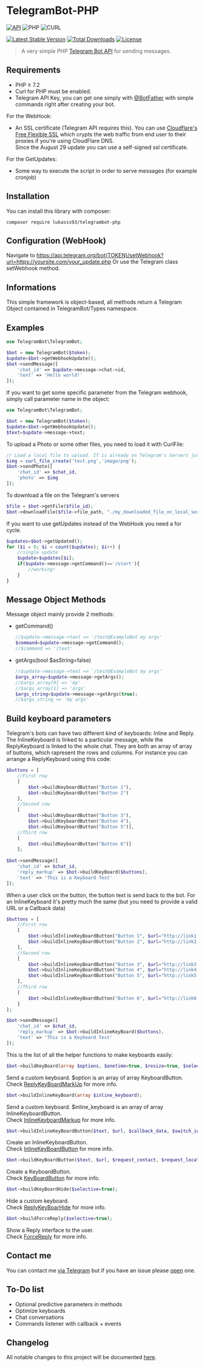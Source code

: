 # TelegramBot-PHP

[![API](https://img.shields.io/badge/Telegram%20Bot%20API-5.3%09--%20June%2025%2C%202021-blue.svg)](https://core.telegram.org/bots/api)
![PHP](https://img.shields.io/badge/php-≥%207.2-8892bf.svg)
![CURL](https://img.shields.io/badge/cURL-required-green.svg)

[![Latest Stable Version](https://poser.pugx.org/lukasss93/telegrambot-php/v/stable)](https://packagist.org/packages/lukasss93/telegrambot-php)
[![Total Downloads](https://poser.pugx.org/lukasss93/telegrambot-php/downloads)](https://packagist.org/packages/lukasss93/telegrambot-php)
[![License](https://poser.pugx.org/lukasss93/telegrambot-php/license)](https://packagist.org/packages/lukasss93/telegrambot-php)

> A very simple PHP [Telegram Bot API](https://core.telegram.org/bots/api) for sending messages. 

Requirements
---------

* PHP ≥ 7.2
* Curl for PHP must be enabled.
* Telegram API Key, you can get one simply with [@BotFather](https://core.telegram.org/bots#botfather) with simple commands right after creating your bot.

For the WebHook:
* An SSL certificate (Telegram API requires this). You can use [Cloudflare's Free Flexible SSL](https://www.cloudflare.com/ssl) which crypts the web traffic from end user to their proxies if you're using CloudFlare DNS.    
Since the August 29 update you can use a self-signed ssl certificate.

For the GetUpdates:
* Some way to execute the script in order to serve messages (for example cronjob)

Installation
---------
You can install this library with composer:

 `composer require lukasss93/telegrambot-php`

Configuration (WebHook)
---------

Navigate to 
https://api.telegram.org/bot(TOKEN)/setWebhook?url=https://yoursite.com/your_update.php
Or use the Telegram class setWebhook method.

Informations
---------

This simple framework is object-based, all methods return a Telegram Object contained in TelegramBot/Types namespace. 

Examples
---------

```php
use TelegramBot\TelegramBot;

$bot = new TelegramBot($token);
$update=$bot->getWebhookUpdate();
$bot->sendMessage([
    'chat_id' => $update->message->chat->id,
    'text' => 'Hello world!'
]);
```

If you want to get some specific parameter from the Telegram webhook, simply call parameter name in the object:
```php
use TelegramBot\TelegramBot;

$bot = new TelegramBot($token);
$update=$bot->getWebhookUpdate();
$text=$update->message->text;
```

To upload a Photo or some other files, you need to load it with CurlFile:
```php
// Load a local file to upload. If is already on Telegram's Servers just pass the resource id
$img = curl_file_create('test.png','image/png');
$bot->sendPhoto([
    'chat_id' => $chat_id, 
    'photo' => $img
]);
```

To download a file on the Telegram's servers
```php
$file = $bot->getFile($file_id);
$bot->downloadFile($file->file_path, "./my_downloaded_file_on_local_server.png");
```

If you want to use getUpdates instead of the WebHook you need a for cycle.
```php
$updates=$bot->getUpdated();
for ($i = 0; $i < count($updates); $i++) {
    //single update
    $update=$updates[$i];
    if($update->message->getCommand()=='/start'){
        //working!
    }
}
```

Message Object Methods
------------
Message object mainly provide 2 methods:
* getCommand()

    ```php
    //$update->message->text => '/test@ExampleBot my args'
    $command=$update->message->getCommand();
    //$command => '/text'
    ```
* getArgs(bool $asString=false)

    ```php
    //$update->message->text => '/test@ExampleBot my args'
    $args_array=$update->message->getArgs();
    //$args_array[0] => 'my'
    //$args_array[1] => 'args'
    $args_string=$update->message->getArgs(true);
    //$args_string => 'my args'
    ```


Build keyboard parameters
------------
Telegram's bots can have two different kind of keyboards: Inline and Reply.
The InlineKeyboard is linked to a particular message, while the ReplyKeyboard is linked to the whole chat.
They are both an array of array of buttons, which rapresent the rows and columns.
For instance you can arrange a ReplyKeyboard using this code:
```php
$buttons = [ 
    //First row
    [
        $bot->buildKeyboardButton("Button 1"),
        $bot->buildKeyboardButton("Button 2")
    ], 
    //Second row 
    [
        $bot->buildKeyboardButton("Button 3"),
        $bot->buildKeyboardButton("Button 4"),
        $bot->buildKeyboardButton("Button 5")], 
    //Third row
    [
        $bot->buildKeyboardButton("Button 6")]
    ];
    
$bot->sendMessage([
    'chat_id' => $chat_id, 
    'reply_markup' => $bot->buildKeyBoard($buttons), 
    'text' => 'This is a Keyboard Test'
]);
```
When a user click on the button, the button text is send back to the bot.
For an InlineKeyboard it's pretty much the same (but you need to provide a valid URL or a Callback data) 
```php
$buttons = [ 
    //First row
    [
        $bot->buildInlineKeyBoardButton("Button 1", $url="http://link1.com"), 
        $bot->buildInlineKeyBoardButton("Button 2", $url="http://link2.com")
    ], 
    //Second row 
    [
        $bot->buildInlineKeyBoardButton("Button 3", $url="http://link3.com"),
        $bot->buildInlineKeyBoardButton("Button 4", $url="http://link4.com"),
        $bot->buildInlineKeyBoardButton("Button 5", $url="http://link5.com")
    ], 
    //Third row
    [
        $bot->buildInlineKeyBoardButton("Button 6", $url="http://link6.com")
    ]
];

$bot->sendMessage([
    'chat_id' => $chat_id, 
    'reply_markup' => $bot->buildInlineKeyBoard($buttons), 
    'text' => 'This is a Keyboard Test'
]);
```

This is the list of all the helper functions to make keyboards easily:
```php
$bot->buildKeyBoard(array $options, $onetime=true, $resize=true, $selective=true);
```
Send a custom keyboard. $option is an array of array KeyboardButton.  
Check [ReplyKeyBoardMarkUp](https://core.telegram.org/bots/api#replykeyboardmarkup) for more info.    

```php
$bot->buildInlineKeyBoard(array $inline_keyboard);
```
Send a custom keyboard. $inline_keyboard is an array of array InlineKeyboardButton.  
Check [InlineKeyboardMarkup](https://core.telegram.org/bots/api#inlinekeyboardmarkup) for more info.    

```php
$bot->buildInlineKeyBoardButton($text, $url, $callback_data, $switch_inline_query);
```
Create an InlineKeyboardButton.    
Check [InlineKeyBoardButton](https://core.telegram.org/bots/api#inlinekeyboardbutton) for more info.    

```php
$bot->buildKeyBoardButton($text, $url, $request_contact, $request_location);
```
Create a KeyboardButton.    
Check [KeyBoardButton](https://core.telegram.org/bots/api#keyboardbutton) for more info.    


```php
$bot->buildKeyBoardHide($selective=true);
```
Hide a custom keyboard.  
Check [ReplyKeyBoarHide](https://core.telegram.org/bots/api#replykeyboardhide) for more info.    

```php
$bot->buildForceReply($selective=true);
```
Show a Reply interface to the user.  
Check [ForceReply](https://core.telegram.org/bots/api#forcereply) for more info.

Contact me
------------
You can contact me [via Telegram](https://telegram.me/Lukasss93) but if you have an issue 
please [open](https://github.com/Lukasss93/telegrambot-php/issues) one.

To-Do list
----------
* Optional predictive parameters in methods
* Optimize keyboards
* Chat conversations
* Commands listener with callback + events

Changelog
------------
All notable changes to this project will be documented [here](CHANGELOG.md).
